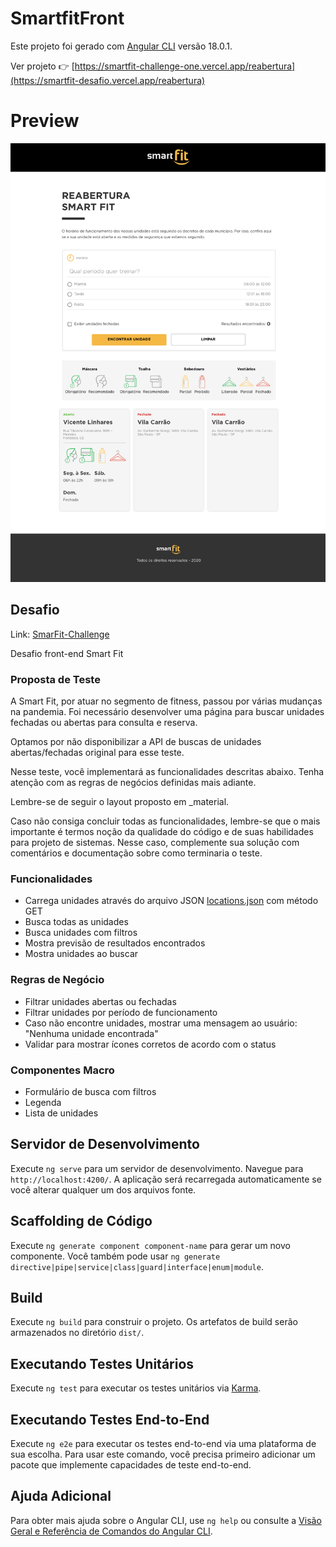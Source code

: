 # SmartfitFront

Este projeto foi gerado com [Angular CLI](https://github.com/angular/angular-cli) versão 18.0.1.

Ver projeto
 👉 [https://smartfit-challenge-one.vercel.app/reabertura](https://smartfit-desafio.vercel.app/reabertura)

# Preview

![preview](preview.png)

## Desafio

Link: [SmarFit-Challenge](https://github.com/bioritmo/front-end-code-challenge-smartsite)

Desafio front-end Smart Fit

### Proposta de Teste

A Smart Fit, por atuar no segmento de fitness, passou por várias mudanças na pandemia. Foi necessário desenvolver uma página para buscar unidades fechadas ou abertas para consulta e reserva.

Optamos por não disponibilizar a API de buscas de unidades abertas/fechadas original para esse teste.

Nesse teste, você implementará as funcionalidades descritas abaixo. Tenha atenção com as regras de negócios definidas mais adiante.

Lembre-se de seguir o layout proposto em _material.

Caso não consiga concluir todas as funcionalidades, lembre-se que o mais importante é termos noção da qualidade do código e de suas habilidades para projeto de sistemas. Nesse caso, complemente sua solução com comentários e documentação sobre como terminaria o teste.

### Funcionalidades

- Carrega unidades através do arquivo JSON [locations.json](https://test-frontend-developer.s3.amazonaws.com/data/locations.json) com método GET
- Busca todas as unidades
- Busca unidades com filtros
- Mostra previsão de resultados encontrados
- Mostra unidades ao buscar

### Regras de Negócio

- Filtrar unidades abertas ou fechadas
- Filtrar unidades por período de funcionamento
- Caso não encontre unidades, mostrar uma mensagem ao usuário: "Nenhuma unidade encontrada"
- Validar para mostrar ícones corretos de acordo com o status

### Componentes Macro

- Formulário de busca com filtros
- Legenda
- Lista de unidades

## Servidor de Desenvolvimento

Execute `ng serve` para um servidor de desenvolvimento. Navegue para `http://localhost:4200/`. A aplicação será recarregada automaticamente se você alterar qualquer um dos arquivos fonte.

## Scaffolding de Código

Execute `ng generate component component-name` para gerar um novo componente. Você também pode usar `ng generate directive|pipe|service|class|guard|interface|enum|module`.

## Build

Execute `ng build` para construir o projeto. Os artefatos de build serão armazenados no diretório `dist/`.

## Executando Testes Unitários

Execute `ng test` para executar os testes unitários via [Karma](https://karma-runner.github.io).

## Executando Testes End-to-End

Execute `ng e2e` para executar os testes end-to-end via uma plataforma de sua escolha. Para usar este comando, você precisa primeiro adicionar um pacote que implemente capacidades de teste end-to-end.

## Ajuda Adicional

Para obter mais ajuda sobre o Angular CLI, use `ng help` ou consulte a [Visão Geral e Referência de Comandos do Angular CLI](https://angular.dev/tools/cli).
